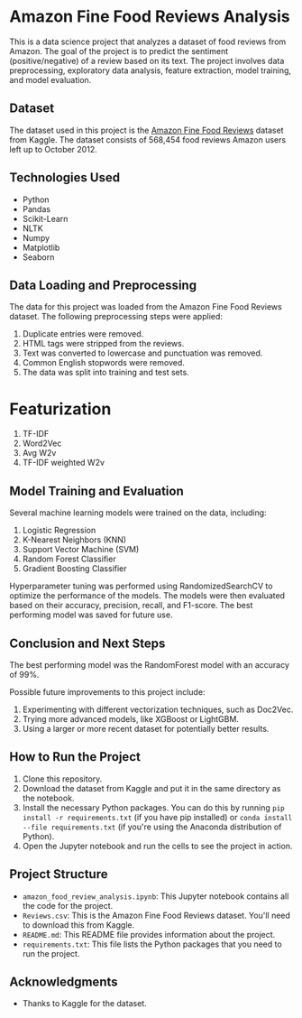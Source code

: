 # Amazon Fine Food Reviews Analysis

This is a data science project that analyzes a dataset of food reviews from Amazon. The goal of the project is to predict the sentiment (positive/negative) of a review based on its text. The project involves data preprocessing, exploratory data analysis, feature extraction, model training, and model evaluation.

## Dataset

The dataset used in this project is the [Amazon Fine Food Reviews](https://www.kaggle.com/snap/amazon-fine-food-reviews) dataset from Kaggle. The dataset consists of 568,454 food reviews Amazon users left up to October 2012.

## Technologies Used

- Python
- Pandas
- Scikit-Learn
- NLTK
- Numpy
- Matplotlib
- Seaborn

##  Data Loading and Preprocessing
The data for this project was loaded from the Amazon Fine Food Reviews dataset. The following preprocessing steps were applied:

1. Duplicate entries were removed.
2. HTML tags were stripped from the reviews.
3. Text was converted to lowercase and punctuation was removed.
4. Common English stopwords were removed.
5. The data was split into training and test sets.

# Featurization
1. TF-IDF
2. Word2Vec
3. Avg W2v
3. TF-IDF weighted W2v

## Model Training and Evaluation
Several machine learning models were trained on the data, including:

1. Logistic Regression
2. K-Nearest Neighbors (KNN)
3. Support Vector Machine (SVM)
4. Random Forest Classifier
5. Gradient Boosting Classifier

Hyperparameter tuning was performed using RandomizedSearchCV to optimize the performance of the models. The models were then evaluated based on their accuracy, precision, recall, and F1-score. The best performing model was saved for future use.

## Conclusion and Next Steps
The best performing model was the RandomForest model with an accuracy of 99%.

Possible future improvements to this project include:

1. Experimenting with different vectorization techniques, such as Doc2Vec.
2. Trying more advanced models, like XGBoost or LightGBM.
3. Using a larger or more recent dataset for potentially better results.


## How to Run the Project

1. Clone this repository.
2. Download the dataset from Kaggle and put it in the same directory as the notebook.
3. Install the necessary Python packages. You can do this by running `pip install -r requirements.txt` (if you have pip installed) or `conda install --file requirements.txt` (if you're using the Anaconda distribution of Python).
4. Open the Jupyter notebook and run the cells to see the project in action.

## Project Structure

- `amazon_food_review_analysis.ipynb`: This Jupyter notebook contains all the code for the project.
- `Reviews.csv`: This is the Amazon Fine Food Reviews dataset. You'll need to download this from Kaggle.
- `README.md`: This README file provides information about the project.
- `requirements.txt`: This file lists the Python packages that you need to run the project.

## Acknowledgments

- Thanks to Kaggle for the dataset.
